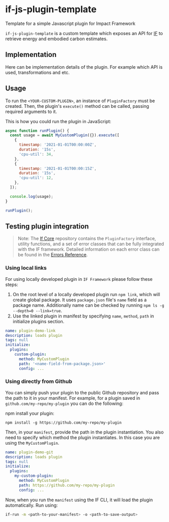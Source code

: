 # if-js-plugin-template

Template for a simple Javascript plugin for Impact Framework

`if-js-plugin-template` is a custom template which exposes an API for [IF](https://github.com/Green-Software-Foundation/if) to retrieve energy and embodied carbon estimates.

## Implementation

Here can be implementation details of the plugin. For example which API is used, transformations and etc.

## Usage

To run the `<YOUR-CUSTOM-PLUGIN>`, an instance of `PluginFactory` must be created. Then, the plugin's `execute()` method can be called, passing required arguments to it.

This is how you could run the plugin in JavaScript:

```js
async function runPlugin() {
  const usage = await MyCustomPlugin({}).execute([
    {
      timestamp: '2021-01-01T00:00:00Z',
      duration: '15s',
      'cpu-util': 34,
    },
    {
      timestamp: '2021-01-01T00:00:15Z',
      duration: '15s',
      'cpu-util': 12,
    },
  ]);

  console.log(usage);
}

runPlugin();
```

## Testing plugin integration

> Note: The [If Core](https://github.com/Green-Software-Foundation/if-core) repository contains the `PluginFactory` interface, utility functions, and a set of error classes that can be fully integrated with the IF framework. Detailed information on each error class can be found in the [Errors Reference](../reference/errors.md).

### Using local links

For using locally developed plugin in `IF Framework` please follow these steps:

1. On the root level of a locally developed plugin run `npm link`, which will create global package. It uses `package.json` file's `name` field as a package name. Additionally name can be checked by running `npm ls -g --depth=0 --link=true`.
2. Use the linked plugin in manifest by specifying `name`, `method`, `path` in initialize plugins section.

```yaml
name: plugin-demo-link
description: loads plugin
tags: null
initialize:
  plugins:
    custom-plugin:
      method: MyCustomPlugin
      path: '<name-field-from-package.json>'
      config: ...
```

### Using directly from Github

You can simply push your plugin to the public Github repository and pass the path to it in your manifest.
For example, for a plugin saved in `github.com/my-repo/my-plugin` you can do the following:

npm install your plugin:

```
npm install -g https://github.com/my-repo/my-plugin
```

Then, in your `manifest`, provide the path in the plugin instantiation. You also need to specify which method the plugin instantiates. In this case you are using the `MyCustomPlugin`.

```yaml
name: plugin-demo-git
description: loads plugin
tags: null
initialize:
  plugins:
    my-custom-plugin:
      method: MyCustomPlugin
      path: https://github.com/my-repo/my-plugin
      config: ...
```

Now, when you run the `manifest` using the IF CLI, it will load the plugin automatically. Run using:

```sh
if-run -m <path-to-your-manifest> -o <path-to-save-output>
```
